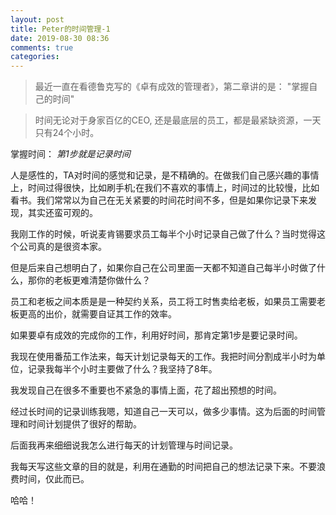 ```yaml
---
layout: post
title: Peter的时间管理-1
date: 2019-08-30 08:36
comments: true
categories: 
---
```



> 最近一直在看德鲁克写的《卓有成效的管理者》，第二章讲的是： "掌握自己的时间"

> 时间无论对于身家百亿的CEO, 还是最底层的员工，都是最紧缺资源，一天只有24个小时。


掌握时间： *第1步就是记录时间*


人是感性的，TA对时间的感觉和记录，是不精确的。在做我们自己感兴趣的事情上，时间过得很快，比如刷手机;在我们不喜欢的事情上，时间过的比较慢，比如看书。我们常常以为自己在无关紧要的时间花时间不多，但是如果你记录下来发现，其实还蛮可观的。

我刚工作的时候，听说麦肯锡要求员工每半个小时记录自己做了什么？当时觉得这个公司真的是很资本家。

但是后来自己想明白了，如果你自己在公司里面一天都不知道自己每半小时做了什么，那你的老板更难清楚你做什么？

员工和老板之间本质是是一种契约关系，员工将工时售卖给老板，如果员工需要老板更高的出价，就需要自证其工作的效率。

如果要卓有成效的完成你的工作，利用好时间，那肯定第1步是要记录时间。

我现在使用番茄工作法来，每天计划记录每天的工作。我把时间分割成半小时为单位，记录我每半个小时主要做了什么？我坚持了8年。

我发现自己在很多不重要也不紧急的事情上面，花了超出预想的时间。

经过长时间的记录训练我嗯，知道自己一天可以，做多少事情。这为后面的时间管理和时间计划提供了很好的帮助。

后面我再来细细说我怎么进行每天的计划管理与时间记录。

我每天写这些文章的目的就是，利用在通勤的时间把自己的想法记录下来。不要浪费时间，仅此而已。

哈哈！
